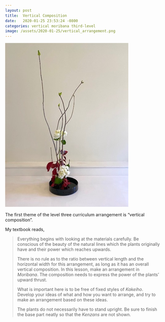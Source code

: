 ```yaml
---
layout: post
title:  Vertical Composition
date:   2020-01-25 23:53:24 -0800
categories: vertical moribana third-level
image: /assets/2020-01-25/vertical_arrangement.png
---
```

![A vertical arrangement](/assets/2020-01-25/vertical_arrangement.png)

The first theme of the level three curriculum arrangement is “vertical composition”.

My textbook reads,
> Everything begins with looking at the materials carefully. Be conscious of the beauty of the natural lines which the plants originally have and their power which reaches upwards.
>
> There is no rule as to the ratio between vertical length and the horizontal width for this arrangement, as long as it has an overall vertical composition. In this lesson, make an arrangement in *Moribana*. The composition needs to express the power of the plants’ upward thrust.
>
> What is important here is to be free of fixed styles of *Kakeiho*. Develop your ideas of what and how you want to arrange, and try to make an arrangement based on these ideas.
>
> The plants do not necessarily have to stand upright. Be sure to finish the base part neatly so that the *Kenzans* are not shown.